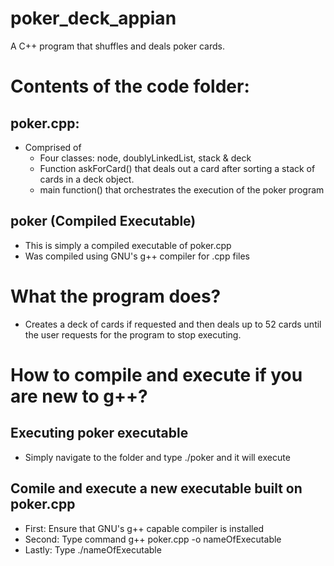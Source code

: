 # poker_deck_appian
A C++ program that shuffles and deals poker cards.
# Contents of the code folder:
## poker.cpp:
- Comprised of 
  -  Four classes: node, doublyLinkedList, stack & deck
  -  Function askForCard() that deals out a card after sorting a stack of cards in a deck object.
  -  main function() that orchestrates the execution of the poker program
## poker (Compiled Executable)
- This is simply a compiled executable of poker.cpp
- Was compiled using GNU's g++ compiler for .cpp files

# What the program does?
- Creates a deck of cards if requested and then deals up to 52 cards until the user requests for the program to stop executing. 

# How to compile and execute if you are new to g++?
## Executing poker executable
- Simply navigate to the folder and type ./poker and it will execute

## Comile and execute a new executable built on poker.cpp
- First: Ensure that GNU's g++ capable compiler is installed
- Second: Type command g++ poker.cpp -o nameOfExecutable
- Lastly: Type ./nameOfExecutable

